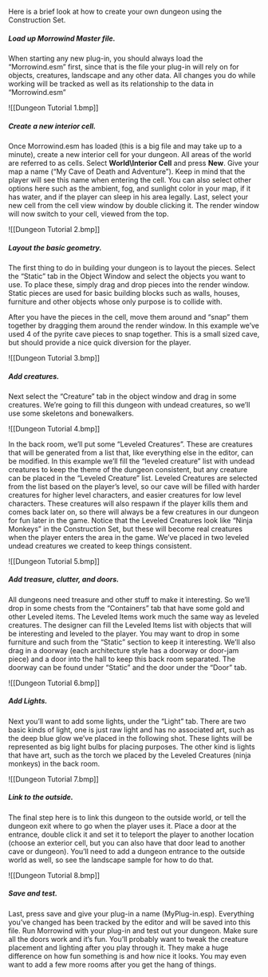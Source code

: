 Here is a brief look at how to create your own dungeon using the Construction Set. 

##### Load up Morrowind Master file.

When starting any new plug-in, you should always load the “Morrowind.esm” first, since that is the file your plug-in will rely on for objects, creatures, landscape and any other data. All changes you do while working will be tracked as well as its relationship to the data in “Morrowind.esm”

![[Dungeon Tutorial 1.bmp]]

##### Create a new interior cell.

Once Morrowind.esm has loaded (this is a big file and may take up to a minute), create a new interior cell for your dungeon. All areas of the world are referred to as cells. Select **World\Interior Cell** and press **New**. Give your map a name (“My Cave of Death and Adventure”). Keep in mind that the player will see this name when entering the cell. You can also select other options here such as the ambient, fog, and sunlight color in your map, if it has water, and if the player can sleep in his area legally. Last, select your new cell from the cell view window by double clicking it. The render window will now switch to your cell, viewed from the top.

![[Dungeon Tutorial 2.bmp]]

##### Layout the basic geometry.

The first thing to do in building your dungeon is to layout the pieces. Select the “Static” tab in the Object Window and select the objects you want to use. To place these, simply drag and drop pieces into the render window.  Static pieces are used for basic building blocks such as walls, houses, furniture and other objects whose only purpose is to collide with. 

After you have the pieces in the cell, move them around and “snap” them together by dragging them around the render window. In this example we’ve used 4 of the pyrite cave pieces to snap together. This is a small sized cave, but should provide a nice quick diversion for the player.

![[Dungeon Tutorial 3.bmp]]

##### Add creatures.

Next select the “Creature” tab in the object window and drag in some creatures. We’re going to fill this dungeon with undead creatures, so we’ll use some skeletons and bonewalkers.

![[Dungeon Tutorial 4.bmp]]

In the back room, we’ll put some “Leveled Creatures”. These are creatures that will be generated from a list that, like everything else in the editor, can be modified. In this example we’ll fill the “leveled creature” list with undead creatures to keep the theme of the dungeon consistent, but any creature can be placed in the “Leveled Creature” list. Leveled Creatures are selected from the list based on the player’s level, so our cave will be filled with harder creatures for higher level characters, and easier creatures for low level characters. These creatures will also respawn if the player kills them and comes back later on, so there will always be a few creatures in our dungeon for fun later in the game. Notice that the Leveled Creatures look like “Ninja Monkeys” in the Construction Set, but these will become real creatures when the player enters the area in the game. We’ve placed in two leveled undead creatures we created to keep things consistent.

![[Dungeon Tutorial 5.bmp]]

##### Add treasure, clutter, and doors.

All dungeons need treasure and other stuff to make it interesting. So we’ll drop in some chests from the “Containers” tab that have some gold and other Leveled items. The Leveled Items work much the same way as leveled creatures. The designer can fill the Leveled Items list with objects that will be interesting and leveled to the player. You may want to drop in some furniture and such from the “Static” section to keep it interesting. We’ll also drag in a doorway (each architecture style has a doorway or door-jam piece) and a door into the hall to keep this back room separated. The doorway can be found under “Static” and the door under the “Door” tab.

![[Dungeon Tutorial 6.bmp]]

##### Add Lights.

Next you’ll want to add some lights, under the “Light” tab. There are two basic kinds of light, one is just raw light and has no associated art, such as the deep blue glow we’ve placed in the following shot. These lights will be represented as big light bulbs for placing purposes. The other kind is lights that have art, such as the torch we placed by the Leveled Creatures (ninja monkeys) in the back room.

![[Dungeon Tutorial 7.bmp]]

##### Link to the outside.

The final step here is to link this dungeon to the outside world, or tell the dungeon exit where to go when the player uses it. Place a door at the entrance, double click it and set it to teleport the player to another location (choose an exterior cell, but you can also have that door lead to another cave or dungeon). You’ll need to add a dungeon entrance to the outside world as well, so see the landscape sample for how to do that.

![[Dungeon Tutorial 8.bmp]]

##### Save and test.

Last, press save and give your plug-in a name (MyPlug-in.esp). Everything you’ve changed has been tracked by the editor and will be saved into this file. Run Morrowind with your plug-in and test out your dungeon. Make sure all the doors work and it’s fun. You’ll probably want to tweak the creature placement and lighting after you play through it. They make a huge difference on how fun something is and how nice it looks. You may even want to add a few more rooms after you get the hang of things.
